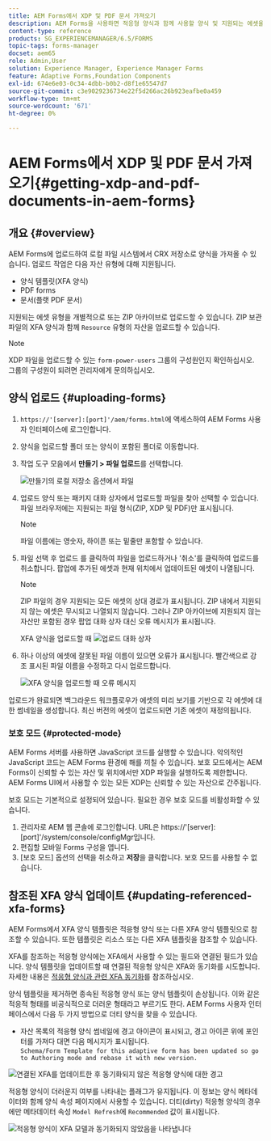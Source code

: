 ```yaml
---
title: AEM Forms에서 XDP 및 PDF 문서 가져오기
description: AEM Forms을 사용하면 적응형 양식과 함께 사용할 양식 및 지원되는 에셋을 업로드할 수 있습니다. 양식 및 관련 리소스를 ZIP으로 대량 업로드할 수도 있습니다.
content-type: reference
products: SG_EXPERIENCEMANAGER/6.5/FORMS
topic-tags: forms-manager
docset: aem65
role: Admin,User
solution: Experience Manager, Experience Manager Forms
feature: Adaptive Forms,Foundation Components
exl-id: 674e6e03-0c34-4dbb-b0b2-d8f1e65547d7
source-git-commit: c3e9029236734e22f5d266ac26b923eafbe0a459
workflow-type: tm+mt
source-wordcount: '671'
ht-degree: 0%

---
```


# AEM Forms에서 XDP 및 PDF 문서 가져오기{#getting-xdp-and-pdf-documents-in-aem-forms}

## 개요 {#overview}

AEM Forms에 업로드하여 로컬 파일 시스템에서 CRX 저장소로 양식을 가져올 수 있습니다. 업로드 작업은 다음 자산 유형에 대해 지원됩니다.

* 양식 템플릿(XFA 양식)
* PDF forms
* 문서(플랫 PDF 문서)

지원되는 에셋 유형을 개별적으로 또는 ZIP 아카이브로 업로드할 수 있습니다. ZIP 보관 파일의 XFA 양식과 함께 `Resource` 유형의 자산을 업로드할 수 있습니다.

>[!NOTE]
>
>XDP 파일을 업로드할 수 있는 `form-power-users` 그룹의 구성원인지 확인하십시오. 그룹의 구성원이 되려면 관리자에게 문의하십시오.

## 양식 업로드 {#uploading-forms}

1. `https://'[server]:[port]'/aem/forms.html`에 액세스하여 AEM Forms 사용자 인터페이스에 로그인합니다.
1. 양식을 업로드할 폴더 또는 양식이 포함된 폴더로 이동합니다.
1. 작업 도구 모음에서 **만들기 > 파일 업로드**&#x200B;를 선택합니다.

   ![만들기](assets/step.png)의 로컬 저장소 옵션에서 파일

1. 업로드 양식 또는 패키지 대화 상자에서 업로드할 파일을 찾아 선택할 수 있습니다. 파일 브라우저에는 지원되는 파일 형식(ZIP, XDP 및 PDF)만 표시됩니다.

   >[!NOTE]
   >
   >파일 이름에는 영숫자, 하이픈 또는 밑줄만 포함할 수 있습니다.

1. 파일 선택 후 업로드 를 클릭하여 파일을 업로드하거나 &#39;취소&#39;를 클릭하여 업로드를 취소합니다. 팝업에 추가된 에셋과 현재 위치에서 업데이트된 에셋이 나열됩니다.

   >[!NOTE]
   >
   >ZIP 파일의 경우 지원되는 모든 에셋의 상대 경로가 표시됩니다. ZIP 내에서 지원되지 않는 에셋은 무시되고 나열되지 않습니다. 그러나 ZIP 아카이브에 지원되지 않는 자산만 포함된 경우 팝업 대화 상자 대신 오류 메시지가 표시됩니다.

   XFA 양식을 업로드할 때 ![업로드 대화 상자](assets/upload-scr.png)

1. 하나 이상의 에셋에 잘못된 파일 이름이 있으면 오류가 표시됩니다. 빨간색으로 강조 표시된 파일 이름을 수정하고 다시 업로드합니다.

   ![XFA 양식을 업로드할 때 오류 메시지](assets/upload-scr-err.png)

업로드가 완료되면 백그라운드 워크플로우가 에셋의 미리 보기를 기반으로 각 에셋에 대한 썸네일을 생성합니다. 최신 버전의 에셋이 업로드되면 기존 에셋이 재정의됩니다.

### 보호 모드 {#protected-mode}

AEM Forms 서버를 사용하면 JavaScript 코드를 실행할 수 있습니다. 악의적인 JavaScript 코드는 AEM Forms 환경에 해를 끼칠 수 있습니다. 보호 모드에서는 AEM Forms이 신뢰할 수 있는 자산 및 위치에서만 XDP 파일을 실행하도록 제한합니다. AEM Forms UI에서 사용할 수 있는 모든 XDP는 신뢰할 수 있는 자산으로 간주됩니다.

보호 모드는 기본적으로 설정되어 있습니다. 필요한 경우 보호 모드를 비활성화할 수 있습니다.

1. 관리자로 AEM 웹 콘솔에 로그인합니다. URL은 https://&#39;[server]:[port]&#39;/system/console/configMgr입니다.
1. 편집할 모바일 Forms 구성을 엽니다.
1. [보호 모드] 옵션의 선택을 취소하고 **저장**&#x200B;을 클릭합니다. 보호 모드를 사용할 수 없습니다.

## 참조된 XFA 양식 업데이트 {#updating-referenced-xfa-forms}

AEM Forms에서 XFA 양식 템플릿은 적응형 양식 또는 다른 XFA 양식 템플릿으로 참조할 수 있습니다. 또한 템플릿은 리소스 또는 다른 XFA 템플릿을 참조할 수 있습니다.

XFA를 참조하는 적응형 양식에는 XFA에서 사용할 수 있는 필드와 연결된 필드가 있습니다. 양식 템플릿을 업데이트할 때 연결된 적응형 양식은 XFA와 동기화를 시도합니다. 자세한 내용은 [적응형 양식과 관련 XFA 동기화](../../forms/using/synchronizing-adaptive-forms-xfa.md)를 참조하십시오.

양식 템플릿을 제거하면 종속된 적응형 양식 또는 양식 템플릿이 손상됩니다. 이와 같은 적응적 형태를 비공식적으로 더러운 형태라고 부르기도 한다. AEM Forms 사용자 인터페이스에서 다음 두 가지 방법으로 더티 양식을 찾을 수 있습니다.

* 자산 목록의 적응형 양식 썸네일에 경고 아이콘이 표시되고, 경고 아이콘 위에 포인터를 가져다 대면 다음 메시지가 표시됩니다.\
  `Schema/Form Template for this adaptive form has been updated so go to Authoring mode and rebase it with new version.`

![연결된 XFA를 업데이트한 후 동기화되지 않은 적응형 양식에 대한 경고](assets/dirtyaf.png)

적응형 양식이 더러운지 여부를 나타내는 플래그가 유지됩니다. 이 정보는 양식 메타데이터와 함께 양식 속성 페이지에서 사용할 수 있습니다. 더티(dirty) 적응형 양식의 경우에만 메타데이터 속성 `Model Refresh`에 `Recommended` 값이 표시됩니다.

![적응형 양식이 XFA 모델과 동기화되지 않았음을 나타냅니다](assets/model-refresh.png)
